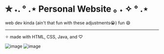 # ✮ ˖. ° .⋆ Personal Website ｡ ˖ ✧ ° .⋆

web dev kinda (ain't that fun with these adjustments😭) fun 😄
<hr>

✧ made with HTML, CSS, Java, and ♡

![image](https://github.com/user-attachments/assets/c0e1a456-7b86-460a-b36e-7d508abf60d6)
![image](https://github.com/user-attachments/assets/9abb62c7-3846-4473-b654-fe85352b30df)
